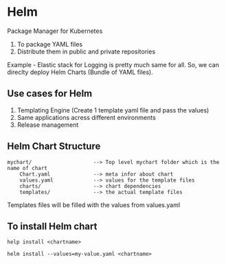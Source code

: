 # Helm

Package Manager for Kubernetes

1. To package YAML files
2. Distribute them in public and private repositories

Example - Elastic stack for Logging is pretty much same for all. So, we can direclty deploy 
Helm Charts (Bundle of YAML files).


## Use cases for Helm

1. Templating Engine (Create 1 template yaml file and pass the values)
2. Same applications acress different environments
3. Release management

## Helm Chart Structure

```
mychart/                    --> Top level mychart folder which is the name of chart
    Chart.yaml              --> meta infor about chart
    values.yaml             --> values for the template files
    charts/                 --> chart dependencies
    templates/              --> the actual template files
```

Templates files will be filled with the values from values.yaml

## To install Helm chart

```
help install <chartname>

helm install --values=my-value.yaml <chartname>
```